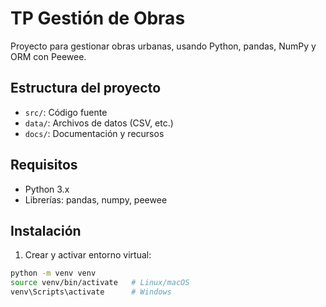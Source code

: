 # TP Gestión de Obras

Proyecto para gestionar obras urbanas, usando Python, pandas, NumPy y ORM con Peewee.

## Estructura del proyecto

- `src/`: Código fuente
- `data/`: Archivos de datos (CSV, etc.)
- `docs/`: Documentación y recursos

## Requisitos

- Python 3.x
- Librerías: pandas, numpy, peewee

## Instalación

1. Crear y activar entorno virtual:

```bash
python -m venv venv
source venv/bin/activate   # Linux/macOS
venv\Scripts\activate      # Windows

